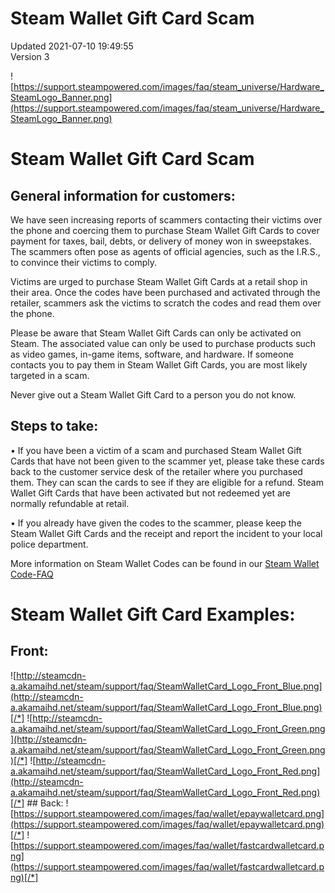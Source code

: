 # Steam Wallet Gift Card Scam
Updated 2021-07-10 19:49:55  
Version 3  

![https://support.steampowered.com/images/faq/steam_universe/Hardware_SteamLogo_Banner.png](https://support.steampowered.com/images/faq/steam_universe/Hardware_SteamLogo_Banner.png)  
  
# **Steam Wallet Gift Card Scam**
## General information for customers:  
  
We have seen increasing reports of scammers contacting their victims over the phone and coercing them to purchase Steam Wallet Gift Cards to cover payment for taxes, bail, debts, or delivery of money won in sweepstakes. The scammers often pose as agents of official agencies, such as the I.R.S., to convince their victims to comply.  
  
Victims are urged to purchase Steam Wallet Gift Cards at a retail shop in their area. Once the codes have been purchased and activated through the retailer, scammers ask the victims to scratch the codes and read them over the phone.  
  
Please be aware that Steam Wallet Gift Cards can only be activated on Steam. The associated value can only be used to purchase products such as video games, in-game items, software, and hardware. If someone contacts you to pay them in Steam Wallet Gift Cards, you are most likely targeted in a scam.  
  
Never give out a Steam Wallet Gift Card to a person you do not know.  
  
## Steps to take:  
  
•	If you have been a victim of a scam and purchased Steam Wallet Gift Cards that have not been given to the scammer yet, please take these cards back to the customer service desk of the retailer where you purchased them. They can scan the cards to see if they are eligible for a refund. Steam Wallet Gift Cards that have been activated but not redeemed yet are normally refundable at retail.  
  
•	If you already have given the codes to the scammer, please keep the Steam Wallet Gift Cards and the receipt and report the incident to your local police department.  
  
More information on Steam Wallet Codes can be found in our [Steam Wallet Code-FAQ](https://help.steampowered.com/en/faqs/view/5BB2-E986-A733-CF0E)  
  
# Steam Wallet Gift Card Examples:
## Front:
![http://steamcdn-a.akamaihd.net/steam/support/faq/SteamWalletCard_Logo_Front_Blue.png](http://steamcdn-a.akamaihd.net/steam/support/faq/SteamWalletCard_Logo_Front_Blue.png)[/*] ![http://steamcdn-a.akamaihd.net/steam/support/faq/SteamWalletCard_Logo_Front_Green.png](http://steamcdn-a.akamaihd.net/steam/support/faq/SteamWalletCard_Logo_Front_Green.png)[/*] ![http://steamcdn-a.akamaihd.net/steam/support/faq/SteamWalletCard_Logo_Front_Red.png](http://steamcdn-a.akamaihd.net/steam/support/faq/SteamWalletCard_Logo_Front_Red.png)[/*] ## Back:
![https://support.steampowered.com/images/faq/wallet/epaywalletcard.png](https://support.steampowered.com/images/faq/wallet/epaywalletcard.png)[/*] ![https://support.steampowered.com/images/faq/wallet/fastcardwalletcard.png](https://support.steampowered.com/images/faq/wallet/fastcardwalletcard.png)[/*]